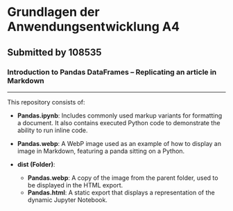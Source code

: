 # Grundlagen der Anwendungsentwicklung A4

## Submitted by 108535

### Introduction to Pandas DataFrames – Replicating an article in Markdown

---

This repository consists of:

- **Pandas.ipynb**: Includes commonly used markup variants for formatting a document. It also contains executed Python code to demonstrate the ability to run inline code.
- **Pandas.webp**: A WebP image used as an example of how to display an image in Markdown, featuring a panda sitting on a Python.

- **dist (Folder)**:
  - **Pandas.webp**: A copy of the image from the parent folder, used to be displayed in the HTML export.
  - **Pandas.html**: A static export that displays a representation of the dynamic Jupyter Notebook.
